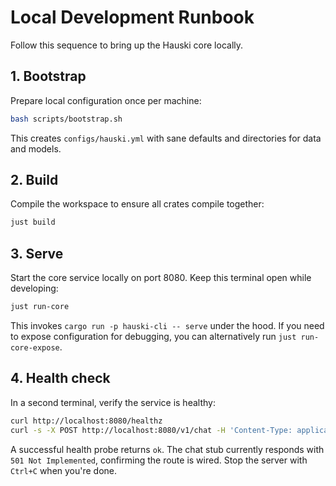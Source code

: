 # Local Development Runbook

Follow this sequence to bring up the Hauski core locally.

## 1. Bootstrap

Prepare local configuration once per machine:

```bash
bash scripts/bootstrap.sh
```

This creates `configs/hauski.yml` with sane defaults and directories for data and models.

## 2. Build

Compile the workspace to ensure all crates compile together:

```bash
just build
```

## 3. Serve

Start the core service locally on port 8080. Keep this terminal open while developing:

```bash
just run-core
```

This invokes `cargo run -p hauski-cli -- serve` under the hood. If you need to expose configuration for debugging, you can alternatively run `just run-core-expose`.

## 4. Health check

In a second terminal, verify the service is healthy:

```bash
curl http://localhost:8080/healthz
curl -s -X POST http://localhost:8080/v1/chat -H 'Content-Type: application/json' -d '{"messages":[{"role":"user","content":"ping"}]}'
```

A successful health probe returns `ok`. The chat stub currently responds with `501 Not Implemented`, confirming the route is wired. Stop the server with `Ctrl+C` when you're done.

